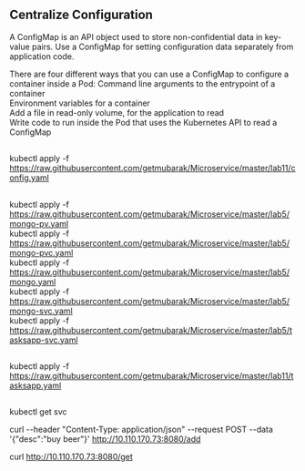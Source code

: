 ## Centralize Configuration

A ConfigMap is an API object used to store non-confidential data in key-value pairs. Use a ConfigMap for setting configuration data separately from application code.

There are four different ways that you can use a ConfigMap to configure a container inside a Pod:
Command line arguments to the entrypoint of a container <br/>
Environment variables for a container <br/>
Add a file in read-only volume, for the application to read <br/>
Write code to run inside the Pod that uses the Kubernetes API to read a ConfigMap <br/>

## 
kubectl apply -f https://raw.githubusercontent.com/getmubarak/Microservice/master/lab11/config.yaml

##
kubectl apply -f https://raw.githubusercontent.com/getmubarak/Microservice/master/lab5/mongo-pv.yaml<br/>
kubectl apply -f https://raw.githubusercontent.com/getmubarak/Microservice/master/lab5/mongo-pvc.yaml<br/>
kubectl apply -f https://raw.githubusercontent.com/getmubarak/Microservice/master/lab5/mongo.yaml<br/>
kubectl apply -f https://raw.githubusercontent.com/getmubarak/Microservice/master/lab5/mongo-svc.yaml<br/>
kubectl apply -f https://raw.githubusercontent.com/getmubarak/Microservice/master/lab5/tasksapp-svc.yaml<br/>

##
kubectl apply -f  https://raw.githubusercontent.com/getmubarak/Microservice/master/lab11/tasksapp.yaml


##
kubectl get svc

curl --header "Content-Type: application/json" --request POST --data '{"desc":"buy beer"}' http://10.110.170.73:8080/add

curl http://10.110.170.73:8080/get

